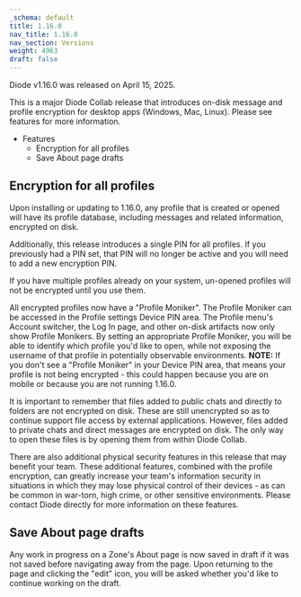 ```yaml
---
_schema: default
title: 1.16.0
nav_title: 1.16.0
nav_section: Versions
weight: 4963
draft: false
---
```

Diode v1.16.0 was released on April 15, 2025.

This is a major Diode Collab release that introduces on-disk message and profile encryption for desktop apps (Windows, Mac, Linux).  Please see features for more information.

* Features
  * Encryption for all profiles
  * Save About page drafts

## Encryption for all profiles

Upon installing or updating to 1.16.0, any profile that is created or opened will have its profile database, including messages and related information, encrypted on disk.

Additionally, this release introduces a single PIN for all profiles.  If you previously had a PIN set, that PIN will no longer be active and you will need to add a new encryption PIN.

If you have multiple profiles already on your system, un-opened profiles will not be encrypted until you use them.

All encrypted profiles now have a "Profile Moniker".  The Profile Moniker can be accessed in the Profile settings Device PIN area.  The Profile menu's Account switcher, the Log In page, and other on-disk artifacts now only show Profile Monikers.  By setting an appropriate Profile Moniker, you will be able to identify which profile you'd like to open, while not exposing the username of that profile in potentially observable environments. **NOTE:** If you don't see a "Profile Moniker" in your Device PIN area, that means your profile is not being encrypted - this could happen because you are on mobile or because you are not running 1.16.0.

It is important to remember that files added to public chats and directly to folders are not encrypted on disk.  These are still unencrypted so as to continue support file access by external applications.  However, files added to private chats and direct messages are encrypted on disk.  The only way to open these files is by opening them from within Diode Collab.

There are also additional physical security features in this release that may benefit your team.  These additional features, combined with the profile encryption, can greatly increase your team's information security in situations in which they may lose physical control of their devices - as can be common in war-torn, high crime, or other sensitive environments.  Please contact Diode directly for more information on these features.

## Save About page drafts

Any work in progress on a Zone's About page is now saved in draft if it was not saved before navigating away from the page.  Upon returning to the page and clicking the "edit" icon, you will be asked whether you'd like to continue working on the draft.